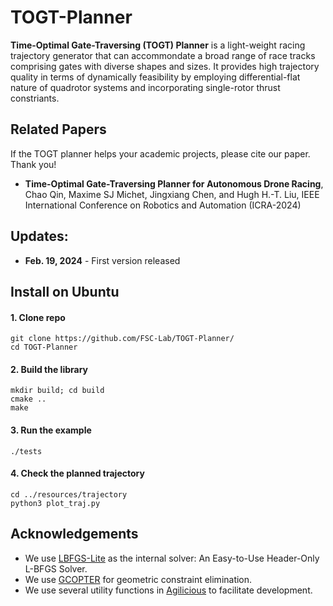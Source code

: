 # TOGT-Planner

**Time-Optimal Gate-Traversing (TOGT) Planner** is a light-weight racing trajectory generator that can accommondate a broad range of race tracks comprising gates with diverse shapes and sizes. It provides high trajectory quality in terms of dynamically feasibility by employing differential-flat nature of quadrotor systems and incorporating single-rotor thrust constriants.

## Related Papers

If the TOGT planner helps your academic projects, please cite our paper. Thank you!

- **Time-Optimal Gate-Traversing Planner for Autonomous Drone Racing**, Chao Qin, Maxime SJ Michet, Jingxiang Chen, and Hugh H.-T. Liu,  IEEE International Conference on Robotics and Automation (ICRA-2024)

## Updates:

- **Feb. 19, 2024** - First version released

## Install on Ubuntu

#### 1. Clone repo

```
git clone https://github.com/FSC-Lab/TOGT-Planner/
cd TOGT-Planner
```

#### 2. Build the library

```
mkdir build; cd build
cmake ..
make
```

#### 3. Run the example

```
./tests
```

#### 4. Check the planned trajectory

```
cd ../resources/trajectory
python3 plot_traj.py
```



## Acknowledgements

- We use [LBFGS-Lite](https://github.com/ZJU-FAST-Lab/LBFGS-Lite) as the internal solver: An Easy-to-Use Header-Only L-BFGS Solver.
- We use [GCOPTER](https://github.com/ZJU-FAST-Lab/GCOPTER) for geometric constraint elimination.
- We use several utility functions in [Agilicious](https://github.com/uzh-rpg/agilicious) to facilitate development.

